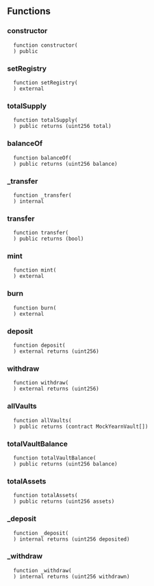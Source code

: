 


## Functions
### constructor
```solidity
  function constructor(
  ) public
```




### setRegistry
```solidity
  function setRegistry(
  ) external
```




### totalSupply
```solidity
  function totalSupply(
  ) public returns (uint256 total)
```




### balanceOf
```solidity
  function balanceOf(
  ) public returns (uint256 balance)
```




### _transfer
```solidity
  function _transfer(
  ) internal
```




### transfer
```solidity
  function transfer(
  ) public returns (bool)
```




### mint
```solidity
  function mint(
  ) external
```




### burn
```solidity
  function burn(
  ) external
```




### deposit
```solidity
  function deposit(
  ) external returns (uint256)
```




### withdraw
```solidity
  function withdraw(
  ) external returns (uint256)
```




### allVaults
```solidity
  function allVaults(
  ) public returns (contract MockYearnVault[])
```




### totalVaultBalance
```solidity
  function totalVaultBalance(
  ) public returns (uint256 balance)
```




### totalAssets
```solidity
  function totalAssets(
  ) public returns (uint256 assets)
```




### _deposit
```solidity
  function _deposit(
  ) internal returns (uint256 deposited)
```




### _withdraw
```solidity
  function _withdraw(
  ) internal returns (uint256 withdrawn)
```




